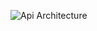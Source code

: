 ![Api Architecture ](https://github.com/ShivanshCharak/Boo/assets/96943825/ebeae227-5802-42ac-b4e2-ea984ac14ab6)
